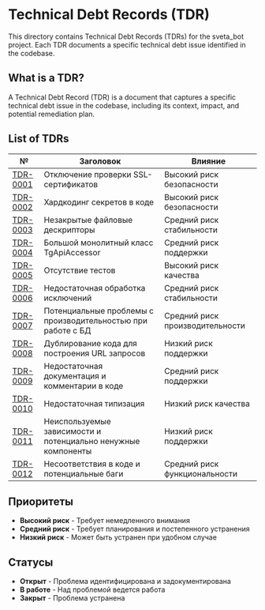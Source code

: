# Technical Debt Records (TDR)

This directory contains Technical Debt Records (TDRs) for the sveta_bot project. Each TDR documents a specific technical debt issue identified in the codebase.

## What is a TDR?

A Technical Debt Record (TDR) is a document that captures a specific technical debt issue in the codebase, including its context, impact, and potential remediation plan.

## List of TDRs

| № | Заголовок | Влияние |
|---|-----------|---------|
| [TDR-0001](TDR-0001.md) | Отключение проверки SSL-сертификатов | Высокий риск безопасности |
| [TDR-0002](TDR-0002.md) | Хардкодинг секретов в коде | Высокий риск безопасности |
| [TDR-0003](TDR-0003.md) | Незакрытые файловые дескрипторы | Средний риск стабильности |
| [TDR-0004](TDR-0004.md) | Большой монолитный класс TgApiAccessor | Средний риск поддержки |
| [TDR-0005](TDR-0005.md) | Отсутствие тестов | Высокий риск качества |
| [TDR-0006](TDR-0006.md) | Недостаточная обработка исключений | Средний риск стабильности |
| [TDR-0007](TDR-0007.md) | Потенциальные проблемы с производительностью при работе с БД | Средний риск производительности |
| [TDR-0008](TDR-0008.md) | Дублирование кода для построения URL запросов | Низкий риск поддержки |
| [TDR-0009](TDR-0009.md) | Недостаточная документация и комментарии в коде | Средний риск поддержки |
| [TDR-0010](TDR-0010.md) | Недостаточная типизация | Низкий риск качества |
| [TDR-0011](TDR-0011.md) | Неиспользуемые зависимости и потенциально ненужные компоненты | Низкий риск поддержки |
| [TDR-0012](TDR-0012.md) | Несоответствия в коде и потенциальные баги | Средний риск функциональности |

## Приоритеты

- **Высокий риск** - Требует немедленного внимания
- **Средний риск** - Требует планирования и постепенного устранения
- **Низкий риск** - Может быть устранен при удобном случае

## Статусы

- **Открыт** - Проблема идентифицирована и задокументирована
- **В работе** - Над проблемой ведется работа
- **Закрыт** - Проблема устранена